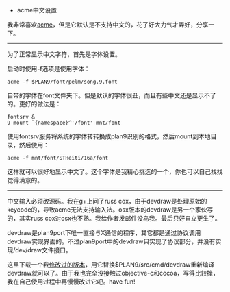 * acme中文设置

我非常喜欢[acme]()，但是它默认是不支持中文的，花了好大力气才弄好，分享一下。

----------------

为了正常显示中文字符，首先是字体设置。

启动时使用-f选项是使用字体：

	acme -f $PLAN9/font/pelm/song.9.font

自带的字体在font文件夹下。但是默认的字体很丑，而且有些中文还是显示不了的。更好的做法是：
	
	fontsrv &
	9 mount `{namespace}^'/font' mnt/font
	
使用fontsrv服务将系统的字体转转换成plan9识别的格式，然后mount到本地目录，然后使用：

	acme -f mnt/font/STHeiti/16a/font

这样就可以很好地显示中文了。这个字体是我精心挑选的一个，你也可以自己找找觉得满意的。

---------------------

中文输入必须改源码。我在g+上问了russ cox，由于devdraw是处理原始的keycode的，导致acme无法支持输入法。osx版本的devdraw是另一个家伙写的，其实russ cox对osx也不熟。我给作者发邮件没鸟我。最后只好自立更生了。

devdraw是plan9port下唯一直接与X通信的程序，其它都是通过协议调用devdraw实现界面的。不过plan9port中的devdraw只实现了协议部分，并没有实现/dev/draw文件接口。

这里下载一个我[修改过的版本]()，用它替换$PLAN9/src/cmd/devdraw重新编译devdraw就可以了。由于我也完全没接触过objective-c和cocoa，写得比较挫，我在自己使用过程中再慢慢改进它吧。have fun!